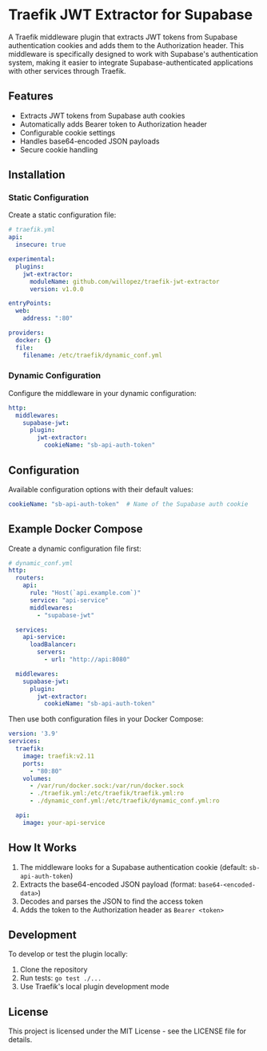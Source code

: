 # Traefik JWT Extractor for Supabase

A Traefik middleware plugin that extracts JWT tokens from Supabase authentication cookies and adds them to the Authorization header. This middleware is specifically designed to work with Supabase's authentication system, making it easier to integrate Supabase-authenticated applications with other services through Traefik.

## Features

- Extracts JWT tokens from Supabase auth cookies
- Automatically adds Bearer token to Authorization header
- Configurable cookie settings
- Handles base64-encoded JSON payloads
- Secure cookie handling

## Installation

### Static Configuration

Create a static configuration file:

```yaml
# traefik.yml
api:
  insecure: true

experimental:
  plugins:
    jwt-extractor:
      moduleName: github.com/willopez/traefik-jwt-extractor
      version: v1.0.0

entryPoints:
  web:
    address: ":80"

providers:
  docker: {}
  file:
    filename: /etc/traefik/dynamic_conf.yml
```

### Dynamic Configuration

Configure the middleware in your dynamic configuration:

```yaml
http:
  middlewares:
    supabase-jwt:
      plugin:
        jwt-extractor:
          cookieName: "sb-api-auth-token"
```

## Configuration

Available configuration options with their default values:

```yaml
cookieName: "sb-api-auth-token"  # Name of the Supabase auth cookie
```

## Example Docker Compose

Create a dynamic configuration file first:

```yaml
# dynamic_conf.yml
http:
  routers:
    api:
      rule: "Host(`api.example.com`)"
      service: "api-service"
      middlewares:
        - "supabase-jwt"

  services:
    api-service:
      loadBalancer:
        servers:
          - url: "http://api:8080"

  middlewares:
    supabase-jwt:
      plugin:
        jwt-extractor:
          cookieName: "sb-api-auth-token"
```

Then use both configuration files in your Docker Compose:

```yaml
version: '3.9'
services:
  traefik:
    image: traefik:v2.11
    ports:
      - "80:80"
    volumes:
      - /var/run/docker.sock:/var/run/docker.sock
      - ./traefik.yml:/etc/traefik/traefik.yml:ro
      - ./dynamic_conf.yml:/etc/traefik/dynamic_conf.yml:ro

  api:
    image: your-api-service
```

## How It Works

1. The middleware looks for a Supabase authentication cookie (default: `sb-api-auth-token`)
2. Extracts the base64-encoded JSON payload (format: `base64-<encoded-data>`)
3. Decodes and parses the JSON to find the access token
4. Adds the token to the Authorization header as `Bearer <token>`

## Development

To develop or test the plugin locally:

1. Clone the repository
2. Run tests: `go test ./...`
3. Use Traefik's local plugin development mode

## License

This project is licensed under the MIT License - see the LICENSE file for details.
